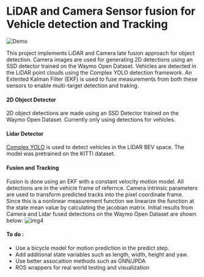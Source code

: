 # LiDAR and Camera Sensor fusion for Vehicle detection and Tracking

![Demo](https://github.com/nsteve2407/nd013-c2-fusion-starter/blob/main/img/demo.gif)

This project implements LiDAR and Camera late fusion approach for object detection. Camera images are used for generating 2D detections using an SSD detector trained on the Waymo Open Dataset. Vehicles are detected in the LiDAR point clouds using the Complex YOLO detection framework. An Extented Kalman Filter (EKF) is used to fuse measurements from both these sensors to enable multi-target detection and traking.

#### 2D Object Detector
2D object detections are made using an SSD Detector trained on the Waymo Open Dataset. Currently only using detections for vehicles.

#### Lidar Detector
[Complex YOLO](https://github.com/maudzung/Complex-YOLOv4-Pytorch) is used to detect vehicles in the LIDAR BEV space. The model was pretrained on the KITTI dataset.

#### Fusion and Tracking
Fusion is done using an EKF with a constant velocity motion model. All detections are in the vehicle frame of refernce. Camera intrinsic parameters are used to transform predicted tracks into the pixel coordinate frame. Since this is a nonlinear measurement function we linearize the function at the state mean value by calculating the jacobian matrix. Initial results from Camera and Lidar fused detections on the Waymo Open Dataset are shown below:
![img4](https://github.com/nsteve2407/nd013-c2-fusion-starter/blob/main/img/Step4-RMSE.png)


#### To do :
- Use a bicycle model for motion prediction in the predict step.
- Add additional state variables such as length, width, height and yaw.
- Use better assocaition methods such as GNN/JPDA
- ROS wrappers for real world testing and visualization

